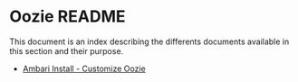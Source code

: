 # Oozie README

This document is an index describing the differents documents available in this section and their purpose.

- [Ambari Install - Customize Oozie](./ambari_install_customize.md)